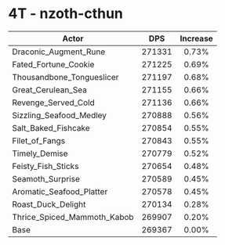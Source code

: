 # 4T - nzoth-cthun
| Actor | DPS | Increase |
|---|:---:|:---:|
|Draconic_Augment_Rune|271331|0.73%|
|Fated_Fortune_Cookie|271225|0.69%|
|Thousandbone_Tongueslicer|271197|0.68%|
|Great_Cerulean_Sea|271155|0.66%|
|Revenge_Served_Cold|271136|0.66%|
|Sizzling_Seafood_Medley|270888|0.56%|
|Salt_Baked_Fishcake|270854|0.55%|
|Filet_of_Fangs|270843|0.55%|
|Timely_Demise|270779|0.52%|
|Feisty_Fish_Sticks|270654|0.48%|
|Seamoth_Surprise|270589|0.45%|
|Aromatic_Seafood_Platter|270578|0.45%|
|Roast_Duck_Delight|270134|0.28%|
|Thrice_Spiced_Mammoth_Kabob|269907|0.20%|
|Base|269367|0.00%|
